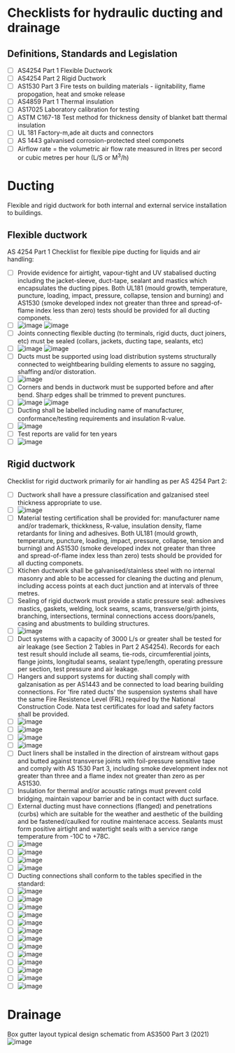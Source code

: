 # Checklists for hydraulic ducting and drainage


## Definitions, Standards and Legislation

  - [ ] AS4254 Part 1 Flexible Ductwork
  - [ ] AS4254 Part 2 Rigid Ductwork
  - [ ] AS1530 Part 3 Fire tests on building materials - iignitability, flame propogation, heat and smoke release
  - [ ] AS4859 Part 1 Thermal insulation
  - [ ] AS17025 Laboratory calibration for testing
  - [ ] ASTM C167-18 Test method for thickness density of blanket batt thermal insulation
  - [ ] UL 181 Factory-m,ade ait ducts and connectors
  - [ ] AS 1443 galvanised corrosion-protected steel componets
  - [ ] Airflow rate = the volumetric air flow rate measured in litres per secord or cubic metres per hour (L/S or M<sup>3</sup>/h)

# Ducting
Flexible and rigid ductwork for both internal and external service installation to buildings.

## Flexible ductwork
AS 4254 Part 1
Checklist for flexible pipe ducting for liquids and air handling:
 - [ ] Provide evidence for airtight, vapour-tight and UV stabalised ducting including the jacket-sleeve, duct-tape, sealant and mastics which encapsulates the ducting pipes.  Both UL181 (mould growth, temperature, puncture, loading, impact, pressure, collapse, tension and burning) and AS1530 (smoke developed index not greater than three and spread-of-flame index less than zero) tests should be provided for all ducting componets. 
 - [ ] ![image](https://user-images.githubusercontent.com/146181/206046129-519c5daf-5564-495f-8216-f18c9c8079d0.png) ![image](https://user-images.githubusercontent.com/146181/206046326-47b8fc13-92a0-47fd-90ef-583a1d609f1b.png)
 - [ ] Joints connecting flexible ducting (to terminals, rigid ducts, duct joiners, etc) must be sealed (collars, jackets, ducting tape, sealants, etc) 
 - [ ] ![image](https://user-images.githubusercontent.com/146181/206045574-ff1772ef-16f1-4634-9ac3-b6f3aeddae1c.png) ![image](https://user-images.githubusercontent.com/146181/206045707-7144d850-5990-46b6-9bdf-75febe6316a2.png)
 - [ ] Ducts must be supported using load distribution systems structurally connected to weightbearing building elements to assure no sagging, shaffing and/or distoration. 
 - [ ] ![image](https://user-images.githubusercontent.com/146181/206046359-444dbc5f-f267-463f-9a9e-605035688ed2.png)
 - [ ] Corners and bends in ductwork must be supported before and after bend.  Sharp edges shall be trimmed to prevent punctures. 
 - [ ] ![image](https://user-images.githubusercontent.com/146181/206046414-22997be7-e04b-46bb-aba4-fcd996bef6d3.png) ![image](https://user-images.githubusercontent.com/146181/206046869-a31c14d6-c1b7-4853-ab6c-f7fa095785cc.png)
 - [ ] Ducting shall be labelled including name of manufacturer, conformance/testing requirements and insulation R-value. 
 - [ ] ![image](https://user-images.githubusercontent.com/146181/206047062-db388812-3cc4-4e6e-8e14-2644d47d6d27.png)
 - [ ] Test reports are valid for ten years 
 - [ ] ![image](https://user-images.githubusercontent.com/146181/206047184-8a6805da-1415-4dab-a0e3-0eaf7e0bd758.png)

## Rigid ductwork
Checklist for rigid ductwork primarily for air handling as per AS 4254 Part 2:
  - [ ] Ductwork shall have a pressure classification and galzanised steel thickness appropriate to use.
  - [ ] ![image](https://user-images.githubusercontent.com/146181/206048178-012925f7-1f4c-4893-9eda-84788c8cf8d7.png)
  - [ ] Material testing certification shall be provided for: manufacturer name and/or trademark, thickkness, R-value, insulation density, flame retardants for lining and adhesives. Both UL181 (mould growth, temperature, puncture, loading, impact, pressure, collapse, tension and burning) and AS1530 (smoke developed index not greater than three and spread-of-flame index less than zero) tests should be provided for all ducting componets. 
  - [ ] Ktichen ductwork shall be galvanised/stainless steel with no internal masonry and able to be accessed for cleaning the ducting and plenum, including access points at each duct junction and at intervals of three metres.
  - [ ] Sealing of rigid ductwork must provide a static pressure seal: adhesives mastics, gaskets, welding, lock seams, scams, transverse/girth joints, branching, intersections, terminal connections access doors/panels, casing and abustments to building structures.
  - [ ] ![image](https://user-images.githubusercontent.com/146181/206049639-dd401958-c91a-442a-a85c-7ef4932317ab.png)
  - [ ] Duct systems with a capacity of 3000 L/s or greater shall be tested for air leakage (see Section 2 Tables in Part 2 AS4254).  Records for each test result should include all seams, tie-rods, circumferential joints, flange joints, longitudal seams, sealant type/length, operating pressure per section, test pressure and air leakage.
  - [ ] Hangers and support systems for ducting shall comply with galzanisation as per AS1443 and be connected to load bearing building connections.  For 'fire rated ducts' the suspension systems shall have the same Fire Resistence Level (FRL) required by the National Construction Code.  Nata test certificates for load and safety factors shall be provided. 
  - [ ] ![image](https://user-images.githubusercontent.com/146181/206051807-c21719d0-f085-4ad1-94f4-53ca2c4270c6.png)
  - [ ] ![image](https://user-images.githubusercontent.com/146181/206051922-54d40e37-547e-47a1-bc1a-91bdf8a3cc88.png)
  - [ ] ![image](https://user-images.githubusercontent.com/146181/206051956-071ee7a0-04e8-48f6-be2e-a6a24b7c10e8.png)
  - [ ] ![image](https://user-images.githubusercontent.com/146181/206052033-ba19f210-3fe4-4b1c-8bc1-1c57c1527de9.png)
  - [ ] Duct liners shall be installed in the direction of airstream without gaps and butted against transverse joints with foil-pressure sensitive tape and comply with AS 1530 Part 3, including smoke development index not greater than three and a flame index not greater than zero as per AS1530.
  - [ ] Insulation for thermal and/or acoustic ratings must prevent cold bridging, maintain vapour barrier and be in contact with duct surface.
  - [ ] External ducting must have connections (flanged) and penetrations (curbs) which are suitable for the weather and aesthetic of the building and be fastened/caulked for routine maintenace access.  Sealants must form positive airtight and watertight seals with a service range temperature from -10C to +78C.
  - [ ] ![image](https://user-images.githubusercontent.com/146181/206053906-24bf5fbd-4ee2-4ed3-b7b8-84b42e5f5cb5.png)
  - [ ] ![image](https://user-images.githubusercontent.com/146181/206053948-e3ce8ed9-1a02-4dfa-922d-7f39b412e16f.png)
  - [ ] ![image](https://user-images.githubusercontent.com/146181/206053979-210a5a31-0d64-44a3-884f-1d55d2408163.png)
  - [ ] ![image](https://user-images.githubusercontent.com/146181/206054035-56208011-ade4-4a7b-9bdf-641b63b2c5fa.png)
  - [ ] Ducting connections shall conform to the tables specified in the standard:
  - [ ] ![image](https://user-images.githubusercontent.com/146181/206050353-3b2534d0-1ae0-4954-8550-bfe3f5375305.png)
  - [ ] ![image](https://user-images.githubusercontent.com/146181/206050564-36e799c8-5c62-4fc3-8778-4f472e490e94.png)
  - [ ] ![image](https://user-images.githubusercontent.com/146181/206050596-1bb47d89-ce54-49a1-8013-6cfca0716c5c.png)
  - [ ] ![image](https://user-images.githubusercontent.com/146181/206050627-6bde35a5-ec89-45bf-8e76-2635d1e898bd.png)
  - [ ] ![image](https://user-images.githubusercontent.com/146181/206050667-f45c49cc-6133-4042-84a8-7d4e2602ce32.png)
  - [ ] ![image](https://user-images.githubusercontent.com/146181/206050729-96fe9020-4d0f-44f9-81de-f6224719e506.png)
  - [ ] ![image](https://user-images.githubusercontent.com/146181/206050810-39c189d1-95e0-498d-834f-2bda862335be.png)
  - [ ] ![image](https://user-images.githubusercontent.com/146181/206050906-b2d6d220-80e5-4b58-b7ed-71c7ecb7b0d9.png)
  - [ ] ![image](https://user-images.githubusercontent.com/146181/206050964-86679eaf-fbe7-4559-bef9-b3304358bdd2.png)
  - [ ] ![image](https://user-images.githubusercontent.com/146181/206051025-bab1f488-2a81-431c-bc0c-315767a7bc8f.png)
  - [ ] ![image](https://user-images.githubusercontent.com/146181/206051059-3b5de259-f657-4d27-b723-36fd89121274.png)
  - [ ] ![image](https://user-images.githubusercontent.com/146181/206051092-a78064f8-112c-42f4-91b9-c4d645f62dcb.png)
  - [ ] ![image](https://user-images.githubusercontent.com/146181/206051143-121b17c6-c654-46c2-ac86-8442ddaafa74.png)

# Drainage 
Box gutter layout typical design schematic from AS3500 Part 3 (2021)
![image](https://user-images.githubusercontent.com/146181/195210193-d662de28-d7db-49c0-92ae-f3c9633736ea.png)


